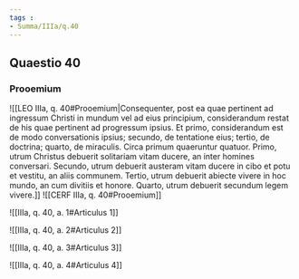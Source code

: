 ```yaml
---
tags : 
- Summa/IIIa/q.40
---
```


## Quaestio 40

### Prooemium

![[LEO IIIa, q. 40#Prooemium|Consequenter, post ea quae pertinent ad ingressum Christi in mundum vel ad eius principium, considerandum restat de his quae pertinent ad progressum ipsius. Et primo, considerandum est de modo conversationis ipsius; secundo, de tentatione eius; tertio, de doctrina; quarto, de miraculis. Circa primum quaeruntur quatuor. Primo, utrum Christus debuerit solitariam vitam ducere, an inter homines conversari. Secundo, utrum debuerit austeram vitam ducere in cibo et potu et vestitu, an aliis communem. Tertio, utrum debuerit abiecte vivere in hoc mundo, an cum divitiis et honore. Quarto, utrum debuerit secundum legem vivere.]]
![[CERF IIIa, q. 40#Prooemium]]

![[IIIa, q. 40, a. 1#Articulus 1]]

![[IIIa, q. 40, a. 2#Articulus 2]]

![[IIIa, q. 40, a. 3#Articulus 3]]

![[IIIa, q. 40, a. 4#Articulus 4]]


